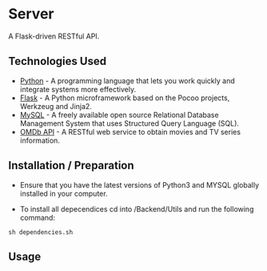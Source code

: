 # Server

A Flask-driven RESTful API.

## Technologies Used

- [Python](https://www.python.org) - A programming language that lets you work quickly and integrate systems more effectively.
- [Flask](https://flask.palletsprojects.com/en/1.1.x/) - A Python microframework based on the Pocoo projects, Werkzeug and Jinja2.
- [MySQL](https://www.mysql.com) - A freely available open source Relational Database Management System that uses Structured Query Language (SQL).
- [OMDb API](http://www.omdbapi.com) - A RESTful web service to obtain movies and TV series information.

## Installation / Preparation

- Ensure that you have the latest versions of Python3 and MYSQL globally installed in your computer.

- To install all depecendices cd into /Backend/Utils and run the following command:

```
sh dependencies.sh
```

## Usage
